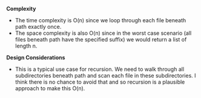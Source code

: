 **Complexity**
* The time complexity is O(n) since we loop through each file beneath path
 exactly once.
* The space complexity is also O(n) since in the worst case scenario (all
 files beneath path have the specified suffix) we would return a list of
 length n.
    
**Design Considerations**
* This is a typical use case for recursion. We need to walk through all
 subdirectories beneath path and scan each file in these subdirectories. I
 think there is no chance to avoid that and so recursion is a plausible
 approach to make this O(n).